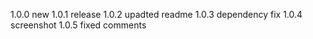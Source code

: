 1.0.0 new
1.0.1 release
1.0.2 upadted readme
1.0.3 dependency fix
1.0.4 screenshot
1.0.5 fixed comments
